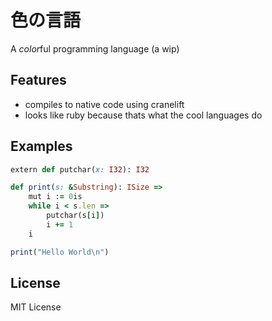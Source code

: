 # 色の言語

A *color*ful programming language (a wip)

## Features

 * compiles to native code using cranelift
 * looks like ruby because thats what the cool languages do

## Examples

```ruby
extern def putchar(x: I32): I32

def print(s: &Substring): ISize =>
    mut i := 0is
    while i < s.len =>
        putchar(s[i])
        i += 1
    i

print("Hello World\n")
```

## License

MIT License